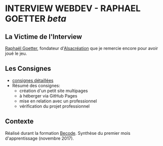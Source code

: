 # INTERVIEW WEBDEV - RAPHAEL GOETTER *beta*

## La Victime de l'Interview

[Raphaël Goetter](https://goetter.fr/), fondateur d'[Alsacréation](https://www.alsacreations.com/) que je remercie encore pour avoir joué le jeu.

## Les Consignes

* [consignes détaillées](https://github.com/becodeorg/Swartz-promo-3/tree/master/Projects/interview-webdev)
* Résumé des consignes:
  * création d'un petit site multipages
  * à héberger via GitHub Pages
  * mise en relation avec un professionnel
  * vérification du projet professionnel


## Contexte

Réalisé durant la formation [Becode](http://www.becode.org/). Synthèse du premier mois d'apprentissage (novembre 2017).
